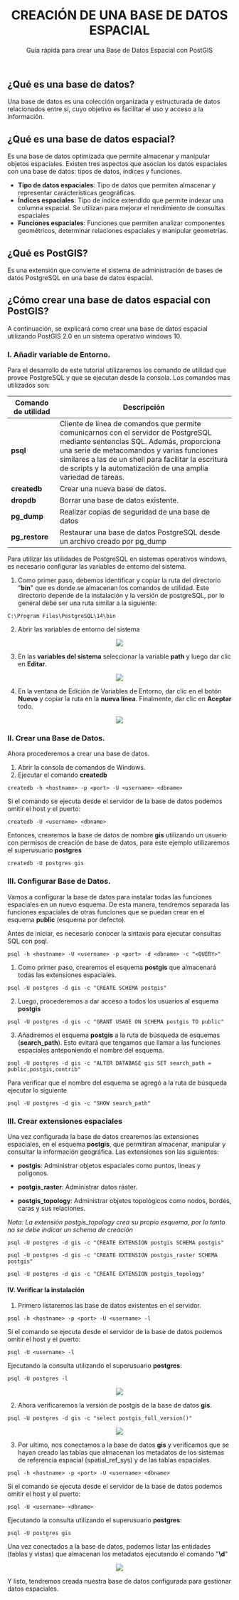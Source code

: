 <header>

# CREACIÓN DE UNA BASE DE DATOS ESPACIAL
<p>Guia rápida para crear una Base de Datos Espacial con PostGIS</p>

</header>

## ¿Qué es una base de datos?
<p> Una base de datos es una colección organizada y estructurada de datos relacionados entre sí, cuyo objetivo es facilitar el uso y acceso a la información.</p>

## ¿Qué es una base de datos espacial?
<p>Es una base de datos optimizada que permite almacenar y manipular objetos espaciales. Existen tres aspectos que asocian los datos espaciales con una base de datos: tipos de datos, índices y funciones.</p>

* **Tipo de datos espaciales**: Tipo de datos que permiten almacenar y representar carácteristicas geográficas.
* **Índices espaciales**: Tipo de índice extendido que permite indexar una columna espacial. Se utilizan para mejorar el rendimiento de consultas espaciales
* **Funciones espaciales**: Funciones que permiten analizar componentes geométricos, determinar relaciones espaciales y manipular geometrías.

## ¿Qué es PostGIS?
<p>Es una extensión que convierte el sistema de administración de bases de datos PostgreSQL en una base de datos espacial.</p>

## ¿Cómo crear una base de datos espacial con PostGIS?
<p>A continuación, se explicará como crear una base de datos espacial utilizando PostGIS 2.0 en un sistema operativo windows 10.</p>

### I. Añadir variable de Entorno.
<p>Para el desarrollo de este tutorial utilizaremos los comando de utilidad que provee PostgreSQL y que se ejecutan desde la consola. Los comandos mas utilizados son:</p>

| Comando de utilidad | Descripción |
|-------------------|-------------|
| **psql**   | Cliente de línea de comandos que permite comunicarnos con el servidor de PostgreSQL mediante sentencias SQL. Además, proporciona una serie de metacomandos y varias funciones similares a las de un shell para facilitar la escritura de scripts y la automatización de una amplia variedad de tareas.    |
| **createdb** | Crear una nueva base de datos.       |
| **dropdb** | Borrar una base de datos existente. |
| **pg_dump** | Realizar copias de seguridad de una base de datos |
| **pg_restore** | Restaurar una base de datos PostgreSQL desde un archivo creado por pg_dump |

<p>Para utilizar las utilidades de PostgreSQL en sistemas operativos windows, es necesario configurar las variables de entorno del sistema.</p>

1. Como primer paso, debemos identificar y copiar la ruta del directorio "**bin**" que es donde se almacenan los comandos de utilidad. Este directorio depende de la instalación y la versión de postgreSQL, por lo general debe ser una ruta similar a la siguiente:

```
C:\Program Files\PostgreSQL\14\bin
```

2. Abrir las variables de entorno del sistema 

<p align="center"><img src = "https://user-images.githubusercontent.com/88239150/174875175-37d190d2-83f8-44c8-9a62-9c085a0964a9.png"/></p>

3. En las **variables del sistema** seleccionar la variable **path** y luego dar clic en **Editar**.

<p align="center"><img src = "https://user-images.githubusercontent.com/88239150/174875654-4564bbb0-d290-4530-b057-2405a7f985ba.png"/></p>

4. En la ventana de Edición de Variables de Entorno, dar clic en el botón **Nuevo** y copiar la ruta en la **nueva línea**. Finalmente, dar clic en **Aceptar** todo.

<p align="center"><img src = "https://user-images.githubusercontent.com/88239150/174876489-572e65db-63eb-466a-b216-e7e5693340db.png"/></p>

### II. Crear una Base de Datos.

<p>Ahora procederemos a crear una base de datos.</p>

1. Abrir la consola de comandos de Windows.
2. Ejecutar el comando **createdb**

```
createdb -h <hostname> -p <port> -U <username> <dbname>
```

Si el comando se ejecuta desde el servidor de la base de datos podemos omitir el host y el puerto:

```
createdb -U <username> <dbname>
```

Entonces, crearemos la base de datos de nombre **gis** utilizando un usuario con permisos de creación de base de datos, para este ejemplo utilizaremos el superusuario **postgres**

```
createdb -U postgres gis
```

### III. Configurar Base de Datos.

Vamos a configurar la base de datos para instalar todas las funciones espaciales en un nuevo esquema. De esta manera, tendremos separada las funciones espaciales de otras funciones que se puedan crear en el esquema **public** (esquema por defecto). 

Antes de iniciar, es necesario conocer la sintaxis para ejecutar consultas SQL con psql.

```
psql -h <hostname> -U <username> -p <port> -d <dbname> -c "<QUERY>"
```

1. Como primer paso, crearemos el esquema **postgis** que almacenará todas las extensiones espaciales.

```
psql -U postgres -d gis -c "CREATE SCHEMA postgis"
```

2. Luego, procederemos a dar acceso a todos los usuarios al esquema **postgis**

```
psql -U postgres -d gis -c "GRANT USAGE ON SCHEMA postgis TO public"
```

3. Añadiremos el esquema **postgis** a la ruta de búsqueda de esquemas (**search_path**). Esto evitará que tengamos que llamar a las funciones espaciales anteponiendo el nombre del esquema.

```
psql -U postgres -d gis -c "ALTER DATABASE gis SET search_path = public,postgis,contrib"
```

<p>Para verificar que el nombre del esquema se agregó a la ruta de búsqueda ejecutar lo siguiente</p>

```
psql -U postgres -d gis -c "SHOW search_path"
```

### III. Crear extensiones espaciales

Una vez configurada la base de datos crearemos las extensiones espaciales, en el esquema **postgis**, que permitiran almacenar, manipular y consultar la información geográfica. Las extensiones son las siguientes:

* **postgis**: Administrar objetos espaciales como puntos, lineas y polígonos.

* **postgis_raster**: Administrar datos ráster.

* **postgis_topology**: Administrar objetos topológicos como nodos, bordes, caras y sus relaciones.

*Nota: La extensión postgis_topology crea su propio esquema, por lo tanto no se debe indicar un schema de creación*

```
psql -U postgres -d gis -c "CREATE EXTENSION postgis SCHEMA postgis"

psql -U postgres -d gis -c "CREATE EXTENSION postgis_raster SCHEMA postgis"

psql -U postgres -d gis -c "CREATE EXTENSION postgis_topology"
```

#### IV. Verificar la instalación

1. Primero listaremos las base de datos existentes en el servidor.

```
psql -h <hostname> -p <port> -U <username> -l
```

Si el comando se ejecuta desde el servidor de la base de datos podemos omitir el host y el puerto:

```
psql -U <username> -l
```

Ejecutando la consulta utilizando el superusuario **postgres**:

```
psql -U postgres -l
```

<p align="center"><img src = "https://user-images.githubusercontent.com/88239150/175183983-c5eee80c-ba71-4936-b258-7659280a442c.png"/></p>

2. Ahora verificaremos la versión de postgis de la base de datos **gis**.

```
psql -U postgres -d gis -c "select postgis_full_version()"
```

<p align="center"><img src = "https://user-images.githubusercontent.com/88239150/175184279-a5d5b10d-5990-4dea-b1ee-766f68c6ec07.png"/></p>

3. Por ultimo, nos conectamos a la base de datos **gis** y verificamos que se hayan creado las tablas que almacenan los metadatos de los sistemas de referencia espacial (spatial_ref_sys) y de las tablas espaciales.

```
psql -h <hostname> -p <port> -U <username> <dbname>
```

Si el comando se ejecuta desde el servidor de la base de datos podemos omitir el host y el puerto:

```
psql -U <username> <dbname>
```

Ejecutando la consulta utilizando el superusuario **postgres**:

```
psql -U postgres gis
```

Una vez conectados a la base de datos, podemos listar las entidades (tablas y vistas) que almacenan los metadatos ejecutando el comando "**\d**"

<p align="center"><img src = "https://user-images.githubusercontent.com/88239150/175185059-4c869406-d960-4336-8c24-5b9cf6d69e95.png"/></p>

Y listo, tendremos creada nuestra base de datos configurada para gestionar datos espaciales.
